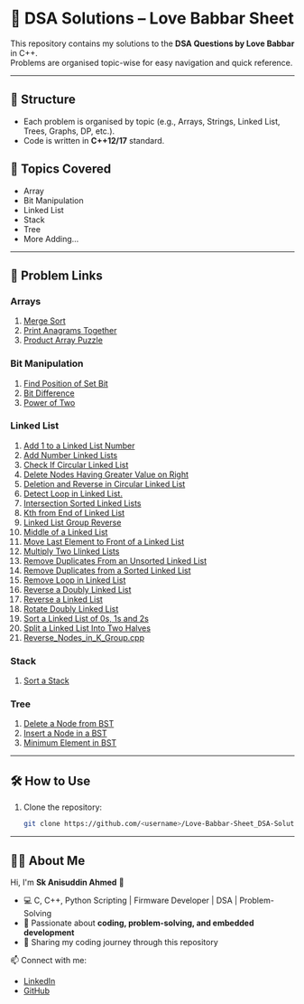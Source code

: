 # 🚀 DSA Solutions – Love Babbar Sheet
This repository contains my solutions to the **DSA Questions by Love Babbar** in C++.  
Problems are organised topic-wise for easy navigation and quick reference.

---

## 📂 Structure
- Each problem is organised by topic (e.g., Arrays, Strings, Linked List, Trees, Graphs, DP, etc.).
- Code is written in **C++12/17** standard.

## 📑 Topics Covered
- Array
- Bit Manipulation
- Linked List
- Stack
- Tree
- More Adding...
  
---

## 🔗 Problem Links

### Arrays
1. [Merge Sort](./Arrays/Merge_Sort.cpp)
2. [Print Anagrams Together](./Arrays/Print_Anagrams_Together.cpp)
3. [Product Array Puzzle](./Arrays/Product_array_puzzle.cpp)

### Bit Manipulation
1. [Find Position of Set Bit](./Bit%20Manipulation/Find_position_of_set_bit.cpp)
2. [Bit Difference](./Bit%20Manipulation/Bit_Difference.cpp)
3. [Power of Two](./Bit%20Manipulation/Power_of_2.cpp)

### Linked List
1. [Add 1 to a Linked List Number](./Linked%20List/Add_1_to_a_Linked_List_Number.cpp)
2. [Add Number Linked Lists](./Linked%20List/Add_Number_Linked_Lists.cpp)
3. [Check If Circular Linked List](./Linked%20List/Check_If_Circular_Linked_List.cpp)
4. [Delete Nodes Having Greater Value on Right](./Linked%20List/Delete_nodes_having_greater_value_on_right.cpp)
5. [Deletion and Reverse in Circular Linked List](./Linked%20List/Deletion_and_Reverse_in_Circular_Linked_List.cpp)
6. [Detect Loop in Linked List.](./Linked%20List/Detect_Loop_in_linked_list.cpp)
7. [Intersection Sorted Linked Lists](./Linked%20List/Intersection_Sorted_Linked_Lists.cpp)
8. [Kth from End of Linked List](./Linked%20List/Kth_from_End_of_Linked_List.cpp)
9. [Linked List Group Reverse](./Linked%20List/Linked_List_Group_Reverse.cpp)
10. [Middle of a Linked List](./Linked%20List/Middle_of_a_Linked_List.cpp)
11. [Move Last Element to Front of a Linked List](./Linked%20List/Move_Last_Element_to_Front_of_a_Linked_List.cpp)
12. [Multiply Two Llinked Lists](./Linked%20List/Multiply_two_linked_lists.cpp)
13. [Remove Duplicates From an Unsorted Linked List](./Linked%20List/Remove_duplicates_from_an_unsorted_linked_list.cpp)
14. [Remove Duplicates from a Sorted Linked List](./Linked%20List/Remove_Duplicates_from_a_Sorted_Linked_List.cpp)
15. [Remove Loop in Linked List](./Linked%20List/Remove_loop_in_Linked_List.cpp)
16. [Reverse a Doubly Linked List](./Linked%20List/Reverse_a_Doubly_Linked_List.cpp)
17. [Reverse a Linked List](./Linked%20List/Reverse_a_linked_list.cpp)
18. [Rotate Doubly Linked List](./Linked%20List/Rotate_doubly_Linked_List.cpp)
19. [Sort a Linked List of 0s, 1s and 2s](./Linked%20List/Sort_a_linked_list_of_0s,_1s_and_2s.cpp)
20. [Split a Linked List Into Two Halves](./Linked%20List/Split_a_Linked_List_into_two_halves.cpp)
21. [Reverse_Nodes_in_K_Group.cpp](./Reverse_Nodes_in_K_Group.cpp)

### Stack
1. [Sort a Stack](./Stack/Sort_a_stack.cpp)

### Tree
1. [Delete a Node from BST](./Tree/Delete_a_node_from_BST.cpp)
2. [Insert a Node in a BST](./Tree/Insert_a_node_in_a_BST.cpp)
3. [Minimum Element in BST](./Tree/Minimum_element_in_BST.cpp)


---

## 🛠️ How to Use
1. Clone the repository:
   ```bash
   git clone https://github.com/<username>/Love-Babbar-Sheet_DSA-Solutions.git

---

## 👨‍💻 About Me
Hi, I'm **Sk Anisuddin Ahmed** 👋  
- 💻 C, C++, Python Scripting | Firmware Developer | DSA | Problem-Solving  
- 🌱 Passionate about **coding, problem-solving, and embedded development**  
- 🚀 Sharing my coding journey through this repository  

📫 Connect with me:  
- [LinkedIn](https://www.linkedin.com/in/anisuddin2647/)  
- [GitHub](https://github.com/sk-anisuddin-ahmed)  
